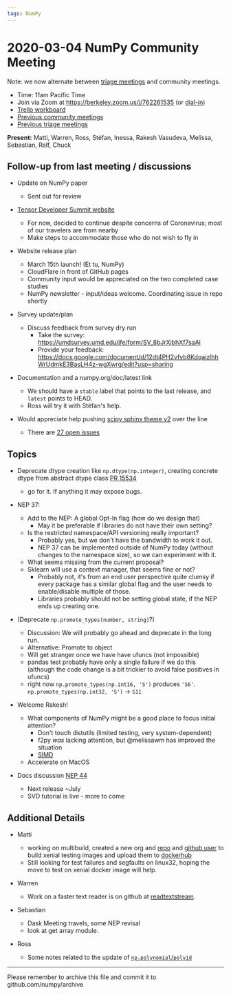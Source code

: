 ```yaml
---
tags: NumPy
---
```


# 2020-03-04 NumPy Community Meeting

Note: we now alternate between [triage meetings](https://hackmd.io/68i_JvOYQfy9ERiHgXMPvg) and community meetings.

- Time: 11am Pacific Time
- Join via Zoom at https://berkeley.zoom.us/j/762261535 (or [dial-in](https://berkeley.zoom.us/u/aC3ENhycM))
- [Trello workboard](https://trello.com/b/Azg4fYZH/numpy-at-bids)
- [Previous community meetings](https://github.com/numpy/archive/tree/master/status_meetings)
- [Previous triage meetings](https://github.com/numpy/archive/tree/master/triage_meetings)


**Present:** Matti, Warren, Ross, Stéfan, Inessa, Rakesh Vasudeva, Melissa, Sebastian, Ralf, Chuck


## Follow-up from last meeting / discussions

- Update on NumPy paper
  - Sent out for review

- [Tensor Developer Summit website](https://xd-con.org/tensor-2020/)
  - For now, decided to continue despite concerns of Coronavirus; most of our travelers are from nearby
  - Make steps to accommodate those who do not wish to fly in

- Website release plan
    - March 15th launch! (Et tu, NumPy)
    - CloudFlare in front of GitHub pages
    - Community input would be appreciated on the two completed case studies
    - NumPy newsletter - input/ideas welcome. Coordinating issue in repo shortly

- Survey update/plan
  - Discuss feedback from survey dry run
    * Take the survey: https://umdsurvey.umd.edu/jfe/form/SV_8bJrXjbhXf7saAl
    * Provide your feedback: https://docs.google.com/document/d/12dt4PH2vfvb8KdqaizlhhWrUdmkE3BasLH4z-wgXwrg/edit?usp=sharing

- Documentation and a numpy.org/doc/latest link
  - We should have a `stable` label that points to the last release, and `latest` points to HEAD.
  - Ross will try it with Stéfan's help.

- Would appreciate help pushing [scipy sphinx theme v2](https://github.com/scipy/scipy-sphinx-theme-v2) over the line
  - There are [27 open issues](https://github.com/scipy/scipy-sphinx-theme-v2/issues)


## Topics

- Deprecate dtype creation like ``np.dtype(np.integer)``, creating concrete dtype from abstract dtype class [PR 15534](https://github.com/numpy/numpy/pull/15534)
  - go for it. If anything it may expose bugs.


- NEP 37:
  - Add to the NEP: A global Opt-In flag (how do we design that)
    - May it be preferable if libraries do not have their own setting?
  - Is the restricted namespace/API versioning really important?
    - Probably yes, but we don't have the bandwidth to work it out.
    - NEP 37 can be implemented outside of NumPy today (without changes to the namespace size), so we can experiment with it. 
  - What seems missing from the current proposal?
  - Sklearn will use a context manager, that seems fine or not?
    - Probably not, it's from an end user perspective quite clumsy if every package has a similar global flag and the user needs to enable/disable multiple of those.
    - Libraries probably should not be setting global state, if the NEP ends up creating one.


- (Deprecate ``np.promote_types(number, string)``?)
  - Discussion: We will probably go ahead and deprecate in the long run.
  - Alternative: Promote to object
  - Will get stranger once we have have ufuncs (not impossible)
  - pandas test probably have only a single failure if we do this (although the code change is a bit trickier to avoid false positives in ufuncs)
  - right now `np.promote_types(np.int16, 'S')` produces `'S6'`. `np.promote_types(np.int32, 'S')` -> `S11`

 - Welcome Rakesh!
   * What components of NumPy might be a good place to focus initial attention?
     - Don't touch distutils (limited testing, very system-dependent)
     - f2py *was* lacking attention, but @melissawm has improved the situation
     - [SIMD](https://github.com/numpy/numpy/pull/13516)
   * Accelerate on MacOS

 - Docs discussion [NEP 44](https://numpy.org/neps/nep-0044-restructuring-numpy-docs.html)
   * Next release ~July
   * SVD tutorial is live - more to come

## Additional Details

- Matti
  - working on multibuild, created a new org and [repo](https://github.com/multi-build/docker-images) and [github user](https://github.com/multibuilder/) to build xenial testing images and upload them to [dockerhub](https://hub.docker.com/orgs/multibuild/repositories)
  - Still looking for test failures and segfaults on linux32, hoping the move to test on xenial docker image will help.

- Warren

  - Work on a faster text reader is on github at [readtextstream](https://github.com/WarrenWeckesser/readtextstream).

- Sebastian
  * Dask Meeting travels, some NEP revisal
  * look at get array module.

- Ross
  * Some notes related to the update of [`np.polynomial`/`poly1d`](https://hackmd.io/1CUvnChwQmmpqrvmIbKDsA)

---

Please remember to archive this file and commit it to github.com/numpy/archive
